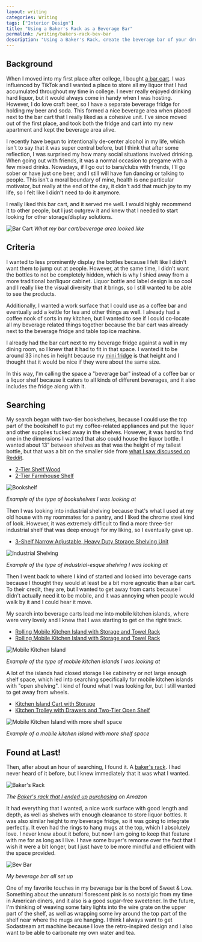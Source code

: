 ```yaml
---
layout: writing
categories: Writing
tags: ["Interior Design"]
title: "Using a Baker's Rack as a Beverage Bar"
permalink: /writing/bakers-rack-bev-bar
description: "Using a Baker's Rack, create the beverage bar of your dreams: serve up coffee or cocktails from a stylish work surface/storage solution."
---
```


## Background
When I moved into my first place after college, I bought [a bar cart](https://www.amazon.com/gp/product/B07XYNJCPV). I was influenced by TikTok and I wanted a place to store all my liquor that I had accumulated throughout my time in college. I never really enjoyed drinking hard liquor, but it would always come in handy when I was hosting. However, I do love craft beer, so I have a separate beverage fridge for holding my beer and soda. This formed a nice beverage area when placed next to the bar cart that I really liked as a cohesive unit. I've since moved out of the first place, and took both the fridge and cart into my new apartment and kept the beverage area alive.

I recently have begun to intentionally de-center alcohol in my life, which isn't to say that it was super central before, but I think that after some reflection, I was surprised my how many social situations involved drinking. When going out with friends, it was a normal occasion to pregame with a few mixed drinks. Nowadays, if I go out to bars/clubs with friends, I'll go sober or have just one beer, and I still will have fun dancing or talking to people. This isn't a moral boundary of mine, health is one particular motivator, but really at the end of the day, it didn't add that much joy to my life, so I felt like I didn't need to do it anymore.

I really liked this bar cart, and it served me well. I would highly recommend it to other people, but I just outgrew it and knew that I needed to start looking for other storage/display solutions.

![Bar Cart](https://res.cloudinary.com/dvqeiswvr/image/upload/v1692398486/bar-cart.jpg)
_What my bar cart/beverage area looked like_

## Criteria
I wanted to less prominently display the bottles because I felt like I didn't want them to jump out at people. However, at the same time, I didn't want the bottles to not be completely hidden, which is why I shied away from a more traditional bar/liquor cabinet. Liquor bottle and label design is so cool and I really like the visual diversity that it brings, so I still wanted to be able to see the products.

Additionally, I wanted a work surface that I could use as a coffee bar and eventually add a kettle for tea and other things as well. I already had a coffee nook of sorts  in my kitchen, but I wanted to see if I could co-locate all my beverage related things together because the bar cart was already next to the beverage fridge and table top ice machine.

I already had the bar cart next to my beverage fridge against a wall in my dining room, so I knew that it had to fit in that space. I wanted it to be around 33 inches in height because my [mini fridge](https://www.amazon.com/gp/product/B08LY66PG4) is that height and I thought that it would be nice if they were about the same size.

In this way, I'm calling the space a "beverage bar" instead of a coffee bar or a liquor shelf because it caters to all kinds of different beverages, and it also includes the fridge along with it.

## Searching
My search began with two-tier bookshelves, because I could use the top part of the bookshelf to put my coffee-related appliances and put the liquor and other supplies tucked away in the shelves. However, it was hard to find one in the dimensions I wanted that also could house the liquor bottle. I wanted about 13” between shelves as that was the height of my tallest bottle, but that was a bit on the smaller side from [what I saw discussed on Reddit](https://www.reddit.com/r/cocktails/comments/vgum5n/bottle_height_for_liquor_cabinet).
* [2-Tier Shelf Wood](https://www.amazon.com/KB-Designs-Bookcase-Storage-Organizer/dp/B09LDFJ7YV)
* [2-Tier Farmhouse Shelf](https://www.amazon.com/LINSY-HOME-Bookcase-Farmhouse-Bookshelf/dp/B0BTBNC41L)

![Bookshelf](https://m.media-amazon.com/images/I/81Goyb1ADTL.__AC_SX300_SY300_QL70_FMwebp_.jpg)

_Example of the type of bookshelves I was looking at_

Then I was looking into industrial shelving because that's what I used at my old house with my roommates for a pantry, and I liked the chrome steel kind of look. However, it was extremely difficult to find a more three-tier industrial shelf that was deep enough for my liking, so I eventually gave up.
* [3-Shelf Narrow Adjustable, Heavy Duty Storage Shelving Unit](https://www.amazon.com/Amazon-Basics-Adjustable-Shelving-Organizer/dp/B01LZAV8KH)

![Industrial Shelving](https://m.media-amazon.com/images/I/71oMS5c+tlL._AC_SY300_SX300_.jpg)

_Example of the type of industrial-esque shelving I was looking at_

Then I went back to where I kind of started and looked into beverage carts because I thought they would at least be a bit more agnostic than a bar cart. To their credit, they are, but I wanted to get away from carts because I didn't actually need it to be mobile, and it was annoying when people would walk by it and I could hear it move. 

My search into beverage carts lead me into mobile kitchen islands, where were very lovely and I knew that I was starting to get on the right track.
* [Rolling Mobile Kitchen Island with Storage and Towel Rack](https://www.amazon.com/Glitzhome-Kitchen-Rolling-Storage-Multipurpose/dp/B09Y123RHT)
* [Rolling Mobile Kitchen Island with Storage and Towel Rack](https://www.amazon.com/dp/B0BG2M99X5)

![Mobile Kitchen Island](https://m.media-amazon.com/images/I/81YK9GIYuDL._AC_SX679_.jpg)

_Example of the type of mobile kitchen islands I was looking at_

A lot of the islands had closed storage like cabinetry or not large enough shelf space, which led into searching specifically for mobile kitchen islands with "open shelving". I kind of found what I was looking for, but I still wanted to get away from wheels.
* [Kitchen Island Cart with Storage](https://www.amazon.com/gp/product/B07MBMJS1B)
* [Kitchen Trolley with Drawers and Two-Tier Open Shelf](https://www.amazon.com/ChooChoo-Rolling-Kitchen-Portable-Two-Tier/dp/B07T3644YM)

![Mobile Kitchen Island with more shelf space](https://m.media-amazon.com/images/I/71GZV+GAyDL._AC_SX679_.jpg)

_Example of a mobile kitchen island with more shelf space_

## Found at Last!

Then, after about an hour of searching, I found it. A [baker's rack](https://www.wayfair.com/sca/ideas-and-advice/guides/what-is-a-bakers-rack-do-you-need-one-T21409). I had never heard of it before, but I knew immediately that it was what I wanted. 

![Baker's Rack](https://m.media-amazon.com/images/I/71jGjRfQMDL.__AC_SX300_SY300_QL70_FMwebp_.jpg)

_The [Baker's rack that I ended up purchasing](https://www.amazon.com/dp/B07VLY8SR5) on Amazon_

It had everything that I wanted, a nice work surface with good length and depth, as well as shelves with enough clearance to store liquor bottles. It was also similar height to my beverage fridge, so it was going to integrate perfectly. It even had the rings to hang mugs at the top, which I absolutely love. I never knew about it before, but now I am going to keep that feature with me for as long as I live. I have some buyer's remorse over the fact that I wish it were a bit longer, but I just have to be more mindful and efficient with the space provided.

![Bev Bar](https://res.cloudinary.com/dvqeiswvr/image/upload/v1692447934/bev-bar.jpg)

_My beverage bar all set up_

One of my favorite touches in my beverage bar is the bowl of Sweet & Low. Something about the unnatural florescent pink is so nostalgic from my time in American diners, and it also is a good sugar-free sweetener. In the future, I'm thinking of weaving some fairy lights into the wire grate on the upper part of the shelf, as well as wrapping some ivy around the top part of the shelf near where the mugs are hanging. I think I always want to get Sodastream art machine because I love the retro-inspired design and I also want to be able to carbonate my own water and tea.